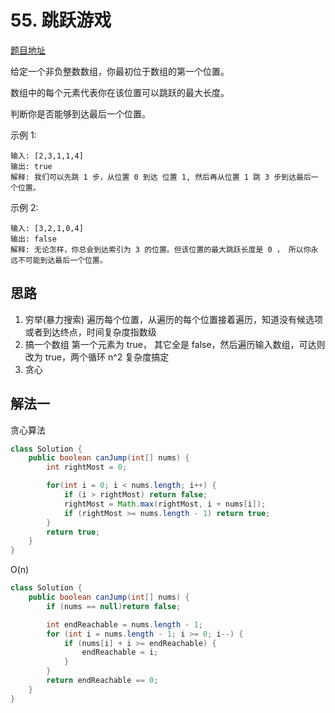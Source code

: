 # 55. 跳跃游戏

[题目地址](https://leetcode-cn.com/problems/jump-game/)

给定一个非负整数数组，你最初位于数组的第一个位置。

数组中的每个元素代表你在该位置可以跳跃的最大长度。

判断你是否能够到达最后一个位置。

示例 1:

```
输入: [2,3,1,1,4]
输出: true
解释: 我们可以先跳 1 步，从位置 0 到达 位置 1, 然后再从位置 1 跳 3 步到达最后一个位置。
```

示例 2:

```
输入: [3,2,1,0,4]
输出: false
解释: 无论怎样，你总会到达索引为 3 的位置。但该位置的最大跳跃长度是 0 ， 所以你永远不可能到达最后一个位置。
```

## 思路

1. 穷举(暴力搜索) 遍历每个位置，从遍历的每个位置接着遍历，知道没有候选项或者到达终点，时间复杂度指数级
2. 搞一个数组 第一个元素为 true， 其它全是 false，然后遍历输入数组，可达则改为 true，两个循环 n^2 复杂度搞定
3. 贪心


## 解法一

贪心算法

```Java
class Solution {
    public boolean canJump(int[] nums) {
        int rightMost = 0;

        for(int i = 0; i < nums.length; i++) {
            if (i > rightMost) return false;
            rightMost = Math.max(rightMost, i + nums[i]);
            if (rightMost >= nums.length - 1) return true;
        } 
        return true;
    }
}
```


O(n)

```Java
class Solution {
    public boolean canJump(int[] nums) {
        if (nums == null)return false;

        int endReachable = nums.length - 1;
        for (int i = nums.length - 1; i >= 0; i--) {
            if (nums[i] + i >= endReachable) {
                endReachable = i;
            }
        }
        return endReachable == 0;
    }
}
```